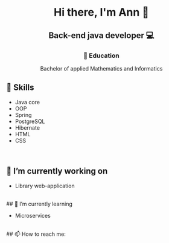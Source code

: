 <h1 align="center">Hi there, I'm Ann 👋</h1>
<h2 align="center">Back-end java developer 💻</h2>

<h3 align="center">💼 Education</h3>

<div align="center">Bachelor of applied Mathematics and Informatics</div>

## 📎 Skills

- Java core
- OOP
- Spring
- PostgreSQL
- Hibernate
- HTML
- CSS
<br>

## 🔭 I’m currently working on

- Library web-application

<br>
## 🌱 I’m currently learning

- Microservices
<br>
## 📫 How to reach me:
